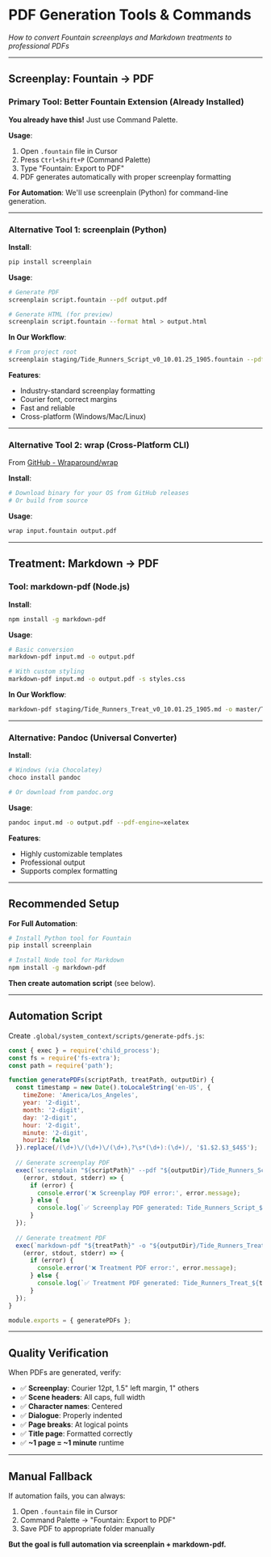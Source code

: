 # PDF Generation Tools & Commands

*How to convert Fountain screenplays and Markdown treatments to professional PDFs*

---

## Screenplay: Fountain → PDF

### Primary Tool: Better Fountain Extension (Already Installed)

**You already have this!** Just use Command Palette.

**Usage**:
1. Open `.fountain` file in Cursor
2. Press `Ctrl+Shift+P` (Command Palette)
3. Type "Fountain: Export to PDF"
4. PDF generates automatically with proper screenplay formatting

**For Automation**: We'll use screenplain (Python) for command-line generation.

---

### Alternative Tool 1: screenplain (Python)

**Install**:
```bash
pip install screenplain
```

**Usage**:
```bash
# Generate PDF
screenplain script.fountain --pdf output.pdf

# Generate HTML (for preview)
screenplain script.fountain --format html > output.html
```

**In Our Workflow**:
```bash
# From project root
screenplain staging/Tide_Runners_Script_v0_10.01.25_1905.fountain --pdf master/Tide_Runners_Script_10.01.25_1905.pdf
```

**Features**:
- Industry-standard screenplay formatting
- Courier font, correct margins
- Fast and reliable
- Cross-platform (Windows/Mac/Linux)

---

### Alternative Tool 2: wrap (Cross-Platform CLI)

From [GitHub - Wraparound/wrap](https://github.com/Wraparound/wrap)

**Install**:
```bash
# Download binary for your OS from GitHub releases
# Or build from source
```

**Usage**:
```bash
wrap input.fountain output.pdf
```

---

## Treatment: Markdown → PDF

### Tool: markdown-pdf (Node.js)

**Install**:
```bash
npm install -g markdown-pdf
```

**Usage**:
```bash
# Basic conversion
markdown-pdf input.md -o output.pdf

# With custom styling
markdown-pdf input.md -o output.pdf -s styles.css
```

**In Our Workflow**:
```bash
markdown-pdf staging/Tide_Runners_Treat_v0_10.01.25_1905.md -o master/Tide_Runners_Treat_10.01.25_1905.pdf
```

---

### Alternative: Pandoc (Universal Converter)

**Install**:
```bash
# Windows (via Chocolatey)
choco install pandoc

# Or download from pandoc.org
```

**Usage**:
```bash
pandoc input.md -o output.pdf --pdf-engine=xelatex
```

**Features**:
- Highly customizable templates
- Professional output
- Supports complex formatting

---

## Recommended Setup

**For Full Automation**:
```bash
# Install Python tool for Fountain
pip install screenplain

# Install Node tool for Markdown
npm install -g markdown-pdf
```

**Then create automation script** (see below).

---

## Automation Script

Create `.global/system_context/scripts/generate-pdfs.js`:

```javascript
const { exec } = require('child_process');
const fs = require('fs-extra');
const path = require('path');

function generatePDFs(scriptPath, treatPath, outputDir) {
  const timestamp = new Date().toLocaleString('en-US', {
    timeZone: 'America/Los_Angeles',
    year: '2-digit',
    month: '2-digit',
    day: '2-digit',
    hour: '2-digit',
    minute: '2-digit',
    hour12: false
  }).replace(/(\d+)\/(\d+)\/(\d+),?\s*(\d+):(\d+)/, '$1.$2.$3_$4$5');
  
  // Generate screenplay PDF
  exec(`screenplain "${scriptPath}" --pdf "${outputDir}/Tide_Runners_Script_${timestamp}.pdf"`,
    (error, stdout, stderr) => {
      if (error) {
        console.error('❌ Screenplay PDF error:', error.message);
      } else {
        console.log(`✅ Screenplay PDF generated: Tide_Runners_Script_${timestamp}.pdf`);
      }
  });
  
  // Generate treatment PDF
  exec(`markdown-pdf "${treatPath}" -o "${outputDir}/Tide_Runners_Treat_${timestamp}.pdf"`,
    (error, stdout, stderr) => {
      if (error) {
        console.error('❌ Treatment PDF error:', error.message);
      } else {
        console.log(`✅ Treatment PDF generated: Tide_Runners_Treat_${timestamp}.pdf`);
      }
  });
}

module.exports = { generatePDFs };
```

---

## Quality Verification

When PDFs are generated, verify:
- ✅ **Screenplay**: Courier 12pt, 1.5" left margin, 1" others
- ✅ **Scene headers**: All caps, full width
- ✅ **Character names**: Centered
- ✅ **Dialogue**: Properly indented
- ✅ **Page breaks**: At logical points
- ✅ **Title page**: Formatted correctly
- ✅ **~1 page = ~1 minute** runtime

---

## Manual Fallback

If automation fails, you can always:
1. Open `.fountain` file in Cursor
2. Command Palette → "Fountain: Export to PDF"
3. Save PDF to appropriate folder manually

**But the goal is full automation via screenplain + markdown-pdf.**
